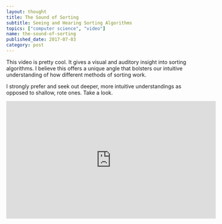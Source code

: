 ```yaml
---
layout: thought
title: The Sound of Sorting
subtitle: Seeing and Hearing Sorting Algorithms
topics: ["computer science", "video"]
name: the-sound-of-sorting
published_date: 2017-07-03
category: post
---
```


This video is pretty cool. It gives a visual and auditory insight into sorting
algorithms. I believe this offers a unique angle that bolsters our intuitive 
understanding of how different methods of sorting work.

I strongly prefer and seek out deeper, more intuitive understandings as opposed
to shallow, rote ones. Take a look.

<iframe width="560" height="315"
src="https://www.youtube.com/embed/M0cNsmjK33E" frameborder="0" allowfullscreen>
</iframe>
